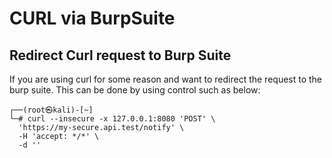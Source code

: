 # CURL via BurpSuite

## **Redirect Curl request to Burp Suite**

If you are using curl for some reason and want to redirect the request to the burp suite. This can be done by using control such as below:

```
┌──(root㉿kali)-[~]
└─# curl --insecure -x 127.0.0.1:8080 'POST' \
  'https://my-secure.api.test/notify' \
  -H 'accept: */*' \
  -d ''

```

